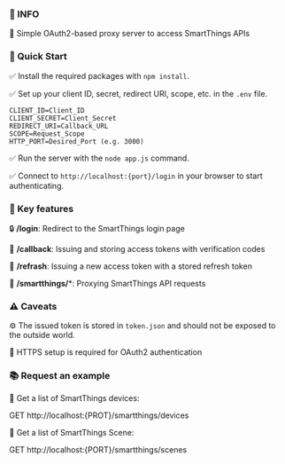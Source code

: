 ### 📌 INFO
🔧 Simple OAuth2-based proxy server to access SmartThings APIs
### 🚀 Quick Start
✅ Install the required packages with `npm install`. 

✅ Set up your client ID, secret, redirect URI, scope, etc. in the `.env` file. 
```
CLIENT_ID=Client_ID
CLIENT_SECRET=Client_Secret
REDIRECT_URI=Callback_URL
SCOPE=Request_Scope
HTTP_PORT=Desired_Port (e.g. 3000)
```

✅ Run the server with the `node app.js` command. 

✅ Connect to `http://localhost:{port}/login` in your browser to start authenticating.

### 🔑 Key features
🔒 **/login**: Redirect to the SmartThings login page

🔑 **/callback**: Issuing and storing access tokens with verification codes

🔄 **/refrash**: Issuing a new access token with a stored refresh token

🔗 **/smartthings/***: Proxying SmartThings API requests
### ⚠️ Caveats
⚙️ The issued token is stored in `token.json` and should not be exposed to the outside world.

🔐 HTTPS setup is required for OAuth2 authentication
### 📚 Request an example
📝 Get a list of SmartThings devices:

GET http://localhost:{PROT}/smartthings/devices

📝 Get a list of SmartThings Scene:

GET http://localhost:{PORT}/smartthings/scenes
